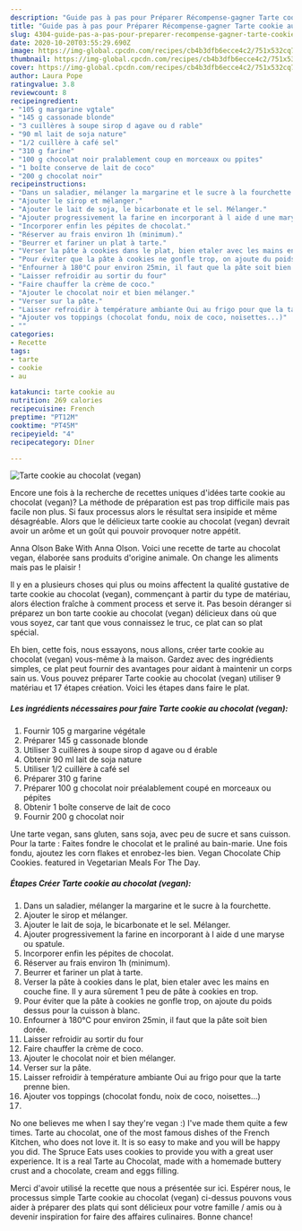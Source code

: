 ```yaml
---
description: "Guide pas à pas pour Préparer Récompense-gagner Tarte cookie au chocolat (vegan)"
title: "Guide pas à pas pour Préparer Récompense-gagner Tarte cookie au chocolat (vegan)"
slug: 4304-guide-pas-a-pas-pour-preparer-recompense-gagner-tarte-cookie-au-chocolat-vegan
date: 2020-10-20T03:55:29.690Z
image: https://img-global.cpcdn.com/recipes/cb4b3dfb6ecce4c2/751x532cq70/tarte-cookie-au-chocolat-vegan-photo-principale-de-la-recette.jpg
thumbnail: https://img-global.cpcdn.com/recipes/cb4b3dfb6ecce4c2/751x532cq70/tarte-cookie-au-chocolat-vegan-photo-principale-de-la-recette.jpg
cover: https://img-global.cpcdn.com/recipes/cb4b3dfb6ecce4c2/751x532cq70/tarte-cookie-au-chocolat-vegan-photo-principale-de-la-recette.jpg
author: Laura Pope
ratingvalue: 3.8
reviewcount: 8
recipeingredient:
- "105 g margarine vgtale"
- "145 g cassonade blonde"
- "3 cuillères à soupe sirop d agave ou d rable"
- "90 ml lait de soja nature"
- "1/2 cuillère à café sel"
- "310 g farine"
- "100 g chocolat noir pralablement coup en morceaux ou ppites"
- "1 boîte conserve de lait de coco"
- "200 g chocolat noir"
recipeinstructions:
- "Dans un saladier, mélanger la margarine et le sucre à la fourchette."
- "Ajouter le sirop et mélanger."
- "Ajouter le lait de soja, le bicarbonate et le sel. Mélanger."
- "Ajouter progressivement la farine en incorporant à l aide d une maryse ou spatule."
- "Incorporer enfin les pépites de chocolat."
- "Réserver au frais environ 1h (minimum)."
- "Beurrer et fariner un plat à tarte."
- "Verser la pâte à cookies dans le plat, bien etaler avec les mains en couche fine. Il y aura sûrement 1 peu de pâte à cookies en trop."
- "Pour éviter que la pâte à cookies ne gonfle trop, on ajoute du poids dessus pour la cuisson à blanc."
- "Enfourner à 180°C pour environ 25min, il faut que la pâte soit bien dorée."
- "Laisser refroidir au sortir du four"
- "Faire chauffer la crème de coco."
- "Ajouter le chocolat noir et bien mélanger."
- "Verser sur la pâte."
- "Laisser refroidir à température ambiante Oui au frigo pour que la tarte prenne bien."
- "Ajouter vos toppings (chocolat fondu, noix de coco, noisettes...)"
- ""
categories:
- Recette
tags:
- tarte
- cookie
- au

katakunci: tarte cookie au 
nutrition: 269 calories
recipecuisine: French
preptime: "PT12M"
cooktime: "PT45M"
recipeyield: "4"
recipecategory: Dîner

---
```



![Tarte cookie au chocolat (vegan)](https://img-global.cpcdn.com/recipes/cb4b3dfb6ecce4c2/751x532cq70/tarte-cookie-au-chocolat-vegan-photo-principale-de-la-recette.jpg)

Encore une fois à la recherche de recettes uniques d'idées tarte cookie au chocolat (vegan)? La méthode de préparation est pas trop difficile mais pas facile non plus. Si faux processus alors le résultat sera insipide et même désagréable. Alors que le délicieux tarte cookie au chocolat (vegan) devrait avoir un arôme et un goût qui pouvoir provoquer notre appétit.

Anna Olson Bake With Anna Olson. Voici une recette de tarte au chocolat vegan, élaborée sans produits d&#39;origine animale. On change les aliments mais pas le plaisir !

Il y en a plusieurs choses qui plus ou moins affectent la qualité gustative de tarte cookie au chocolat (vegan), commençant à partir du type de matériau, alors élection fraîche à comment process et serve it. Pas besoin déranger si préparez un bon tarte cookie au chocolat (vegan) délicieux dans où que vous soyez, car tant que vous connaissez le truc, ce plat can so plat spécial.


Eh bien, cette fois, nous essayons, nous allons, créer tarte cookie au chocolat (vegan) vous-même à la maison. Gardez avec des ingrédients simples, ce plat peut fournir des avantages pour aidant à maintenir un corps sain us. Vous pouvez préparer Tarte cookie au chocolat (vegan) utiliser 9 matériau et 17 étapes création. Voici les étapes dans faire le plat.

<!--inarticleads1-->

##### Les ingrédients nécessaires pour faire Tarte cookie au chocolat (vegan):

1. Fournir 105 g margarine végétale
1. Préparer 145 g cassonade blonde
1. Utiliser 3 cuillères à soupe sirop d agave ou d érable
1. Obtenir 90 ml lait de soja nature
1. Utiliser 1/2 cuillère à café sel
1. Préparer 310 g farine
1. Préparer 100 g chocolat noir préalablement coupé en morceaux ou pépites
1. Obtenir 1 boîte conserve de lait de coco
1. Fournir 200 g chocolat noir


Une tarte vegan, sans gluten, sans soja, avec peu de sucre et sans cuisson. Pour la tarte : Faites fondre le chocolat et le praliné au bain-marie. Une fois fondu, ajoutez les corn flakes et enrobez-les bien. Vegan Chocolate Chip Cookies. featured in Vegetarian Meals For The Day. 

<!--inarticleads2-->

##### Étapes Créer Tarte cookie au chocolat (vegan):

1. Dans un saladier, mélanger la margarine et le sucre à la fourchette.
1. Ajouter le sirop et mélanger.
1. Ajouter le lait de soja, le bicarbonate et le sel. Mélanger.
1. Ajouter progressivement la farine en incorporant à l aide d une maryse ou spatule.
1. Incorporer enfin les pépites de chocolat.
1. Réserver au frais environ 1h (minimum).
1. Beurrer et fariner un plat à tarte.
1. Verser la pâte à cookies dans le plat, bien etaler avec les mains en couche fine. Il y aura sûrement 1 peu de pâte à cookies en trop.
1. Pour éviter que la pâte à cookies ne gonfle trop, on ajoute du poids dessus pour la cuisson à blanc.
1. Enfourner à 180°C pour environ 25min, il faut que la pâte soit bien dorée.
1. Laisser refroidir au sortir du four
1. Faire chauffer la crème de coco.
1. Ajouter le chocolat noir et bien mélanger.
1. Verser sur la pâte.
1. Laisser refroidir à température ambiante Oui au frigo pour que la tarte prenne bien.
1. Ajouter vos toppings (chocolat fondu, noix de coco, noisettes...)
1. 


No one believes me when I say they&#39;re vegan :) I&#39;ve made them quite a few times. Tarte au chocolat, one of the most famous dishes of the French Kitchen, who does not love it. It is so easy to make and you will be happy you did. The Spruce Eats uses cookies to provide you with a great user experience. It is a real Tarte au Chocolat, made with a homemade buttery crust and a chocolate, cream and eggs filling. 


Merci d'avoir utilisé la recette que nous a présentée sur ici. Espérer nous, le processus simple Tarte cookie au chocolat (vegan) ci-dessus pouvons vous aider à préparer des plats qui sont délicieux pour votre famille / amis ou à devenir inspiration for faire des affaires culinaires. Bonne chance!
